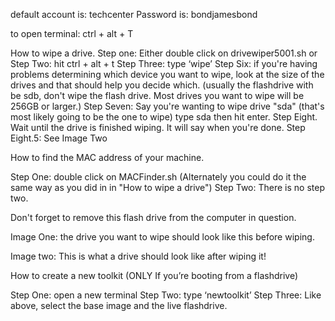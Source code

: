 default account is:  techcenter
Password is: bondjamesbond

to open terminal: ctrl + alt + T

How to wipe a drive.
Step one: Either double click on drivewiper5001.sh or
Step Two: hit ctrl + alt + t
Step Three: type ‘wipe’
Step Six: if you're having problems determining which device you want to wipe, look at the size of the drives and that should help you decide which. (usually the flashdrive with be sdb, don't wipe the flash drive. Most drives you want to wipe will be 256GB or larger.)
Step Seven: Say you're wanting to wipe drive "sda" (that's most likely going to be the one to wipe) type sda then hit enter.
Step Eight. Wait until the drive is finished wiping. It will say when you're done.
Step Eight.5: See Image Two

How to find the MAC address of your machine.

Step One: double click on MACFinder.sh (Alternately you could do it the same way as you did in in "How to wipe a drive")
Step Two: There is no step two. 

Don't forget to remove this flash drive from the computer in question.


Image One: the drive you want to wipe should look like this before wiping.

Image two: This is what a drive should look like after wiping it!


How to create a new toolkit (ONLY If you’re booting from a flashdrive)

Step One: open a new terminal
Step Two: type ‘newtoolkit’
Step Three: Like above, select the base image and the live flashdrive.
